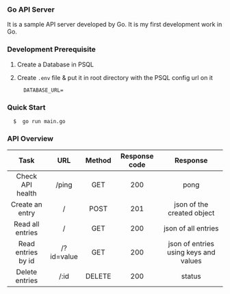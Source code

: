 ### Go API Server

It is a sample API server developed by Go. It is my first development work in Go.

### Development Prerequisite

1. Create a Database in PSQL

2. Create `.env` file & put it in root directory with the PSQL config url on it

    ```
      DATABASE_URL=
    ```

### Quick Start

      $  go run main.go

### API Overview


| Task | URL | Method | Response code | Response |
|:----:|:---:|:------:|:-------------:|:--------:|
| Check API health | /ping | GET | 200 | pong |
| Create an entry | / | POST | 201 | json of the created object | 
| Read all entries | / | GET | 200 | json of all entries |
| Read entries by id | /?id=value | GET | 200 | json of entries using keys and values | 
| Delete entries | /:id | DELETE | 200 | status |